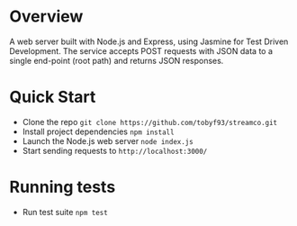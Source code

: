 # Overview
A web server built with Node.js and Express, using Jasmine for Test Driven Development.  The service accepts POST requests with JSON data to a single end-point (root path) and returns JSON responses.

# Quick Start
- Clone the repo ```git clone https://github.com/tobyf93/streamco.git```
- Install project dependencies ```npm install```
- Launch the Node.js web server ```node index.js```
- Start sending requests to ```http://localhost:3000/```

# Running tests
- Run test suite ```npm test```
